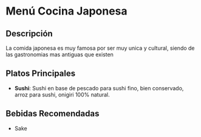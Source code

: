 # Menú Cocina Japonesa

## Descripción
La comida japonesa es muy famosa por ser muy unica y cultural, siendo de las gastronomias mas antiguas que existen

## Platos Principales
- **Sushi**: Sushi en base de pescado para sushi fino, bien conservado, arroz para sushi, onigiri 100% natural.

## Bebidas Recomendadas
- Sake
